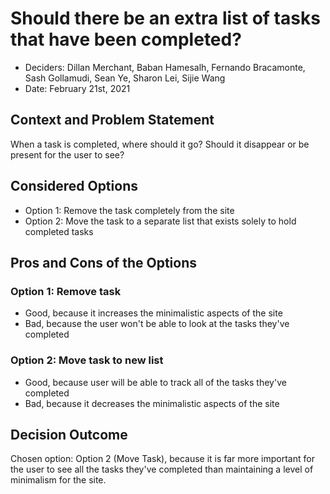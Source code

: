 # Should there be an extra list of tasks that have been completed?

* Deciders: Dillan Merchant, Baban Hamesalh, Fernando Bracamonte, Sash Gollamudi, Sean Ye, Sharon Lei, Sijie Wang
* Date: February 21st, 2021 

## Context and Problem Statement

When a task is completed, where should it go? Should it disappear or be present for the user to see?

## Considered Options

* Option 1: Remove the task completely from the site
* Option 2: Move the task to a separate list that exists solely to hold completed tasks

## Pros and Cons of the Options 

### Option 1: Remove task

* Good, because it increases the minimalistic aspects of the site
* Bad, because the user won't be able to look at the tasks they've completed

### Option 2: Move task to new list

* Good, because user will be able to track all of the tasks they've completed
* Bad, because it decreases the minimalistic aspects of the site

## Decision Outcome

Chosen option: Option 2 (Move Task), because it is far more important for the user to see all the tasks they've completed than maintaining a level of minimalism for the site.
